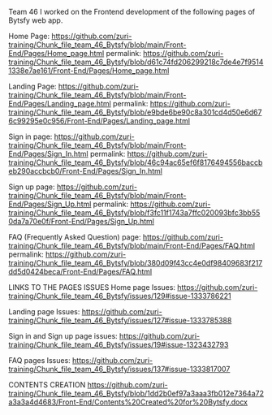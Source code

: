 Team 46 
I worked on the Frontend development of the following pages of Bytsfy web app.

Home Page:            https://github.com/zuri-training/Chunk_file_team_46_Bytsfy/blob/main/Front-End/Pages/Home_page.html
                      permalink: https://github.com/zuri-training/Chunk_file_team_46_Bytsfy/blob/d61c74fd206299218c7de4e7f95141338e7ae161/Front-End/Pages/Home_page.html

Landing Page:         https://github.com/zuri-training/Chunk_file_team_46_Bytsfy/blob/main/Front-End/Pages/Landing_page.html
                      permalink: https://github.com/zuri-training/Chunk_file_team_46_Bytsfy/blob/e9bde6be90c8a301cd4d50e6d676c99295e0c956/Front-End/Pages/Landing_page.html

Sign in page:         https://github.com/zuri-training/Chunk_file_team_46_Bytsfy/blob/main/Front-End/Pages/Sign_In.html
                      permalink: https://github.com/zuri-training/Chunk_file_team_46_Bytsfy/blob/46c94ac65ef6f8176494556baccbeb290accbcb0/Front-End/Pages/Sign_In.html

Sign up page:         https://github.com/zuri-training/Chunk_file_team_46_Bytsfy/blob/main/Front-End/Pages/Sign_Up.html
                      permalink: https://github.com/zuri-training/Chunk_file_team_46_Bytsfy/blob/f3fc11f1743a7ffc020093bfc3bb550da7a70e0f/Front-End/Pages/Sign_Up.html

FAQ (Frequently Asked Question) page: https://github.com/zuri-training/Chunk_file_team_46_Bytsfy/blob/main/Front-End/Pages/FAQ.html
                      permalink: https://github.com/zuri-training/Chunk_file_team_46_Bytsfy/blob/380d09f43cc4e0df98409683f217dd5d0424beca/Front-End/Pages/FAQ.html



LINKS TO THE PAGES ISSUES
Home page Issues:     https://github.com/zuri-training/Chunk_file_team_46_Bytsfy/issues/129#issue-1333786221

Landing page Issues:  https://github.com/zuri-training/Chunk_file_team_46_Bytsfy/issues/127#issue-1333785388

Sign in and Sign up page issues: https://github.com/zuri-training/Chunk_file_team_46_Bytsfy/issues/19#issue-1323432793

FAQ pages Issues:     https://github.com/zuri-training/Chunk_file_team_46_Bytsfy/issues/137#issue-1333817007

CONTENTS CREATION
https://github.com/zuri-training/Chunk_file_team_46_Bytsfy/blob/1dd2b0ef97a3aaa3fb012e7364a72a3a3a4d4683/Front-End/Contents%20Created%20for%20Bytsfy.docx
